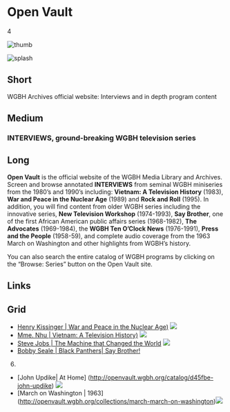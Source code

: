 # Open Vault

4

![thumb](https://s3.amazonaws.com/wgbhstocksales.org/content/collections/open_vault/ov-thumb_348x196.png)

![splash](http://placehold.it/770x433)

## Short

WGBH Archives official website:
Interviews and in depth program content 

## Medium

### INTERVIEWS, ground-breaking WGBH television series

## Long

**Open Vault** is the official website of the WGBH Media Library and Archives.  
Screen and browse annotated **INTERVIEWS** from seminal WGBH miniseries from the 
1980’s and 1990’s including: 
**Vietnam: A Television History** (1983), 
**War and Peace in the Nuclear Age** (1989) and 
**Rock and Roll** (1995).
In addition, you will find content from older WGBH series including the innovative series, 
**New Television Workshop** (1974-1993), 
**Say Brother**, one of the first African American public affairs series (1968-1982), 
**The Advocates** (1969-1984), 
the **WGBH Ten O’Clock News** (1976-1991), 
**Press and the People** (1958-59), 
and complete audio coverage from the 1963 March on Washington 
and other highlights from WGBH’s history. 

You can also search the entire catalog of WGBH programs by clicking on 
the “Browse: Series” button on the Open Vault site.   

## Links

## Grid

- [Henry Kissinger | War and Peace in the Nuclear Age)](http://openvault.wgbh.org/catalog/wpna-3c957b-interview-with-henry-kissinger-1986) ![](https://s3.amazonaws.com/wgbhstocksales.org/content/collections/open_vault/Kissinger_348x196.jpg)
- [Mme. Nhu | Vietnam: A Television History)](http://openvault.wgbh.org/catalog/vietnam-1a3f8e-interview-with-madame-ngo-dinh-nhu-1982) ![](https://s3.amazonaws.com/wgbhstocksales.org/content/collections/open_vault/Madame+Nhu_348x196.jpg)
- [Steve Jobs | The Machine that Changed the World](http://openvault.wgbh.org/catalog/7b7ae3-steve-jobs-interview) ![](https://s3.amazonaws.com/wgbhstocksales.org/content/collections/open_vault/Steve+Jobs_348x196.jpg)
- [Bobby Seale | Black Panthers| Say Brother!]( http://openvault.wgbh.org/catalog/openvault:43942) [](https://s3.amazonaws.com/wgbhstocksales.org/content/collections/open_vault/Bobby+Seale_348x196.jpg)
6)
- [John Updike| At Home] (http://openvault.wgbh.org/catalog/d45fbe-john-updike) ![](https://s3.amazonaws.com/wgbhstocksales.org/content/collections/open_vault/John+Updike+-+Version+2_348x196.jpg)
- [March on Washington | 1963] (http://openvault.wgbh.org/collections/march-march-on-washington)![](https://s3.amazonaws.com/wgbhstocksales.org/content/collections/open_vault/March+on+Washington_348x196.jpg)

